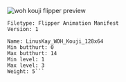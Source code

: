 ![woh kouji flipper preview](https://i.imgur.com/yT9vIzR.png)

```
Filetype: Flipper Animation Manifest
Version: 1

Name: LinusKay_WOH_Kouji_128x64
Min butthurt: 0
Max butthurt: 14
Min level: 1
Max level: 3
Weight: 5```

